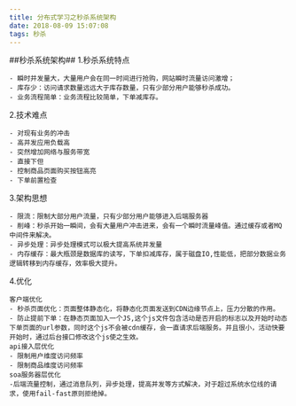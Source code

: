 ```yaml
---
title: 分布式学习之秒杀系统架构
date: 2018-08-09 15:07:08
tags: 秒杀
---
```

##秒杀系统架构##
1.秒杀系统特点
	
	- 瞬时并发量大，大量用户会在同一时间进行抢购，网站瞬时流量访问激增；
	- 库存少：访问请求数量远远大于库存数量，只有少部分用户能够秒杀成功。
	- 业务流程简单：业务流程比较简单，下单减库存。
2.技术难点
	
	- 对现有业务的冲击
	- 高并发应用负载高
	- 突然增加网络与服务带宽
	- 直接下但
	- 控制商品页面购买按钮高亮
	- 下单前置检查
3.架构思想
	
	- 限流：限制大部分用户流量，只有少部分用户能够进入后端服务器
	- 削峰：秒杀开始一瞬间，会有大量用户冲击进来，会有一个瞬时流量峰值。通过缓存或者MQ中间件来解决。
	- 异步处理：异步处理模式可以极大提高系统并发量
	- 内存缓存：最大瓶颈是数据库的读写，下单扣减库存，属于磁盘IO,性能低，把部分数据业务逻辑转移到内存缓存，效率极大提升。
4.优化
	

	客户端优化
	- 秒杀页面优化：页面整体静态化，将静态化页面发送到CDN边缘节点上，压力分散的作用。
	- 防止提前下单：在静态页面加入一个JS,这个js文件包含活动是否开启的标志以及开始时动态下单页面的url参数，同时这个js不会被cdn缓存，会一直请求后端服务。并且很小，活动快要开始时，通过后台接口修改这个js使之生效。
	api接入层优化
	- 限制用户维度访问频率
	- 限制商品维度访问频率
	soa服务器层优化
	-后端流量控制，通过消息队列，异步处理，提高并发等方式解决，对于超过系统水位线的请求，使用fail-fast原则拒绝掉。
	